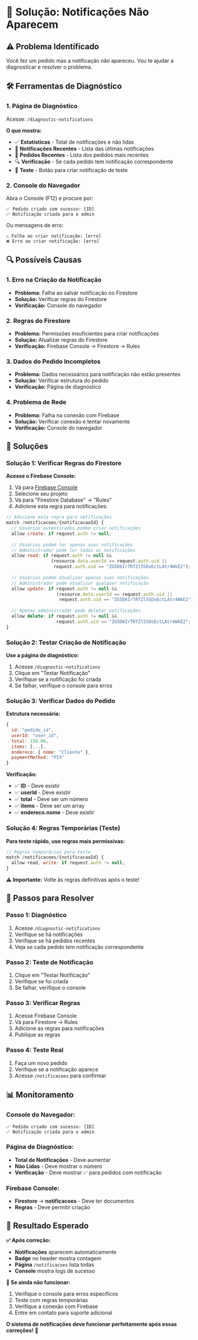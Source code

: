 # 🔧 Solução: Notificações Não Aparecem

## ⚠️ **Problema Identificado**

Você fez um pedido mas a notificação não apareceu. Vou te ajudar a diagnosticar e resolver o problema.

## 🛠️ **Ferramentas de Diagnóstico**

### **1. Página de Diagnóstico**
Acesse: `/diagnostic-notifications`

**O que mostra:**
- ✅ **Estatísticas** - Total de notificações e não lidas
- 🔔 **Notificações Recentes** - Lista das últimas notificações
- 🛒 **Pedidos Recentes** - Lista dos pedidos mais recentes
- 🔍 **Verificação** - Se cada pedido tem notificação correspondente
- 🧪 **Teste** - Botão para criar notificação de teste

### **2. Console do Navegador**
Abra o Console (F12) e procure por:
```
✅ Pedido criado com sucesso: [ID]
✅ Notificação criada para o admin
```

Ou mensagens de erro:
```
⚠️ Falha ao criar notificação: [erro]
❌ Erro ao criar notificação: [erro]
```

## 🔍 **Possíveis Causas**

### **1. Erro na Criação da Notificação**
- **Problema:** Falha ao salvar notificação no Firestore
- **Solução:** Verificar regras do Firestore
- **Verificação:** Console do navegador

### **2. Regras do Firestore**
- **Problema:** Permissões insuficientes para criar notificações
- **Solução:** Atualizar regras do Firestore
- **Verificação:** Firebase Console → Firestore → Rules

### **3. Dados do Pedido Incompletos**
- **Problema:** Dados necessários para notificação não estão presentes
- **Solução:** Verificar estrutura do pedido
- **Verificação:** Página de diagnóstico

### **4. Problema de Rede**
- **Problema:** Falha na conexão com Firebase
- **Solução:** Verificar conexão e tentar novamente
- **Verificação:** Console do navegador

## 🚀 **Soluções**

### **Solução 1: Verificar Regras do Firestore**

**Acesse o Firebase Console:**
1. Vá para [Firebase Console](https://console.firebase.google.com/)
2. Selecione seu projeto
3. Vá para "Firestore Database" → "Rules"
4. Adicione esta regra para notificações:

```javascript
// Adicione esta regra para notificações
match /notificacoes/{notificacaoId} {
  // Usuários autenticados podem criar notificações
  allow create: if request.auth != null;
  
  // Usuários podem ler apenas suas notificações
  // Administrador pode ler todas as notificações
  allow read: if request.auth != null && 
                 (resource.data.userId == request.auth.uid || 
                  request.auth.uid == "ZG5D6IrTRTZl5SDoEctLAtr4WkE2");
  
  // Usuários podem atualizar apenas suas notificações
  // Administrador pode atualizar qualquer notificação
  allow update: if request.auth != null && 
                   (resource.data.userId == request.auth.uid || 
                    request.auth.uid == "ZG5D6IrTRTZl5SDoEctLAtr4WkE2");
  
  // Apenas administrador pode deletar notificações
  allow delete: if request.auth != null && 
                   request.auth.uid == "ZG5D6IrTRTZl5SDoEctLAtr4WkE2";
}
```

### **Solução 2: Testar Criação de Notificação**

**Use a página de diagnóstico:**
1. Acesse `/diagnostic-notifications`
2. Clique em "Testar Notificação"
3. Verifique se a notificação foi criada
4. Se falhar, verifique o console para erros

### **Solução 3: Verificar Dados do Pedido**

**Estrutura necessária:**
```javascript
{
  id: "pedido_id",
  userId: "user_id",
  total: 150.00,
  items: [...],
  endereco: { nome: "Cliente" },
  paymentMethod: "PIX"
}
```

**Verificação:**
- ✅ **ID** - Deve existir
- ✅ **userId** - Deve existir
- ✅ **total** - Deve ser um número
- ✅ **items** - Deve ser um array
- ✅ **endereco.nome** - Deve existir

### **Solução 4: Regras Temporárias (Teste)**

**Para teste rápido, use regras mais permissivas:**
```javascript
// Regras temporárias para teste
match /notificacoes/{notificacaoId} {
  allow read, write: if request.auth != null;
}
```

**⚠️ Importante:** Volte às regras definitivas após o teste!

## 🔧 **Passos para Resolver**

### **Passo 1: Diagnóstico**
1. Acesse `/diagnostic-notifications`
2. Verifique se há notificações
3. Verifique se há pedidos recentes
4. Veja se cada pedido tem notificação correspondente

### **Passo 2: Teste de Notificação**
1. Clique em "Testar Notificação"
2. Verifique se foi criada
3. Se falhar, verifique o console

### **Passo 3: Verificar Regras**
1. Acesse Firebase Console
2. Vá para Firestore → Rules
3. Adicione as regras para notificações
4. Publique as regras

### **Passo 4: Teste Real**
1. Faça um novo pedido
2. Verifique se a notificação aparece
3. Acesse `/notificacoes` para confirmar

## 📊 **Monitoramento**

### **Console do Navegador:**
```
✅ Pedido criado com sucesso: [ID]
✅ Notificação criada para o admin
```

### **Página de Diagnóstico:**
- **Total de Notificações** - Deve aumentar
- **Não Lidas** - Deve mostrar o número
- **Verificação** - Deve mostrar ✅ para pedidos com notificação

### **Firebase Console:**
- **Firestore** → **notificacoes** - Deve ter documentos
- **Regras** - Deve permitir criação

## 🎯 **Resultado Esperado**

**✅ Após correção:**
- **Notificações** aparecem automaticamente
- **Badge** no header mostra contagem
- **Página** `/notificacoes` lista todas
- **Console** mostra logs de sucesso

**🔧 Se ainda não funcionar:**
1. Verifique o console para erros específicos
2. Teste com regras temporárias
3. Verifique a conexão com Firebase
4. Entre em contato para suporte adicional

**O sistema de notificações deve funcionar perfeitamente após essas correções!** 🎉
